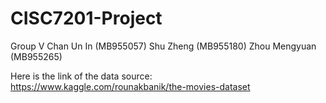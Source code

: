 # CISC7201-Project

Group V
Chan Un In (MB955057)
Shu Zheng (MB955180)
Zhou Mengyuan (MB955265)

Here is the link of the data source: https://www.kaggle.com/rounakbanik/the-movies-dataset
